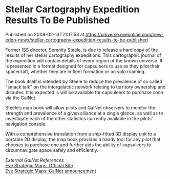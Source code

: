 # Stellar Cartography Expedition Results To Be Published
Published on 2008-02-13T21:17:53 at https://universe.eveonline.com/new-eden-news/stellar-cartography-expedition-results-to-be-published

Former ISS director, Serenity Steele, is due to release a hard copy of the results of her stellar cartography expeditions. This cartographic journal of the expedition will contain details of every region of the known universe. It is presented in a format designed for capsuleers to use as they pilot their spacecraft, whether they are in fleet formation or on solo roaming. 

The book itself is intended by Steele to reduce the prevalence of so called "smack talk" on the intergalactic network relating to territory ownership and disputes. It is expected is will be available for capsuleers to purchase soon via the GalNet. 

Steele’s map book will allow pilots and GalNet observers to monitor the strength and prevalence of a given alliance at a single glance, as well as to investigate each of the other statistics currently available in the pilots' navigation console. 

With a comprehensive translation from a ship-fitted 3D display unit to a portable 2D display, the map book provides a handy tool for any pilot that chooses to purchase one and further aids the ability of capsuleers to circumnavigate space safely and efficiently. 

_External GalNet References_  
[Eve Strategic Maps: Official Site](http://www.eve-maps.com/)  
[Eve Strategic Maps: GalNet announcement](http://myeve.eve-online.com/ingameboard.asp?a=topic&threadID=488958)
